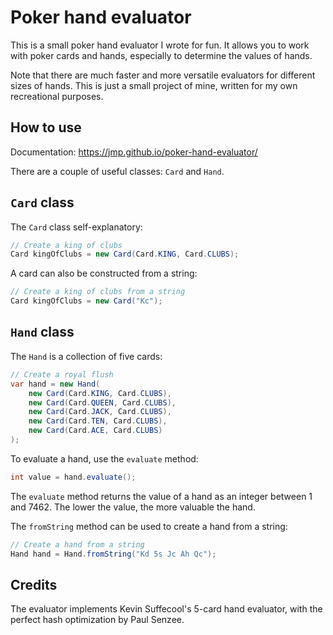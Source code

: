 # Poker hand evaluator

This is a small poker hand evaluator I wrote for fun. It allows
you to work with poker cards and hands, especially to determine
the values of hands.

Note that there are much faster and more versatile evaluators
for different sizes of hands. This is just a small project of
mine, written for my own recreational purposes.

## How to use

Documentation: https://jmp.github.io/poker-hand-evaluator/

There are a couple of useful classes: `Card` and `Hand`.

## `Card` class

The `Card` class self-explanatory:

```java
// Create a king of clubs
Card kingOfClubs = new Card(Card.KING, Card.CLUBS);
```

A card can also be constructed from a string:

```java
// Create a king of clubs from a string
Card kingOfClubs = new Card("Kc");
```

## `Hand` class

The `Hand` is a collection of five cards:

```java
// Create a royal flush
var hand = new Hand(
    new Card(Card.KING, Card.CLUBS),
    new Card(Card.QUEEN, Card.CLUBS),
    new Card(Card.JACK, Card.CLUBS),
    new Card(Card.TEN, Card.CLUBS),
    new Card(Card.ACE, Card.CLUBS)
);
```

To evaluate a hand, use the `evaluate` method:

```java
int value = hand.evaluate();
```

The `evaluate` method returns the value of a hand as an integer
between 1 and 7462. The lower the value, the more valuable the hand.

The `fromString` method can be used to create a hand from a string:

```java
// Create a hand from a string
Hand hand = Hand.fromString("Kd 5s Jc Ah Qc");
```

## Credits

The evaluator implements Kevin Suffecool's 5-card hand evaluator,
with the perfect hash optimization by Paul Senzee.
